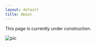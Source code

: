 ```yaml
---
layout: default
title: About
---
```


This page is currently under construction.

![pic](/images/todo.jpg)